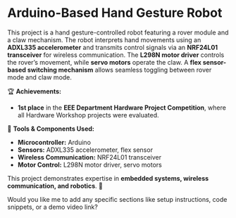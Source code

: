 # Arduino-Based Hand Gesture Robot  

This project is a hand gesture-controlled robot featuring a rover module and a claw mechanism. The robot interprets hand movements using an **ADXL335 accelerometer** and transmits control signals via an **NRF24L01 transceiver** for wireless communication. The **L298N motor driver** controls the rover’s movement, while **servo motors** operate the claw. A **flex sensor-based switching mechanism** allows seamless toggling between rover mode and claw mode.  

🏆 **Achievements:**  
- **1st place** in the **EEE Department Hardware Project Competition**, where all Hardware Workshop projects were evaluated.  

🔧 **Tools & Components Used:**  
- **Microcontroller:** Arduino  
- **Sensors:** ADXL335 accelerometer, flex sensor  
- **Wireless Communication:** NRF24L01 transceiver  
- **Motor Control:** L298N motor driver, servo motors  

This project demonstrates expertise in **embedded systems, wireless communication, and robotics**. 🚀  

Would you like me to add any specific sections like setup instructions, code snippets, or a demo video link?
